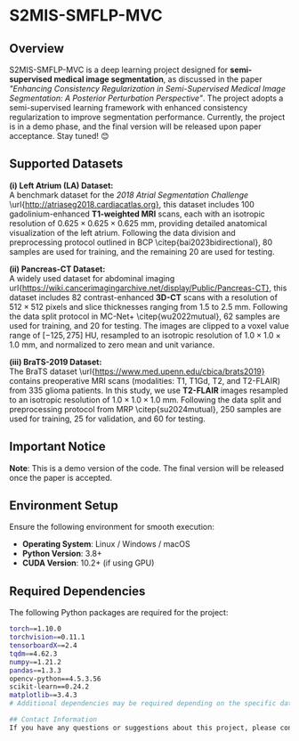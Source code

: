 # S2MIS-SMFLP-MVC

## Overview

S2MIS-SMFLP-MVC is a deep learning project designed for **semi-supervised medical image segmentation**, as discussed in the paper *"Enhancing Consistency Regularization in Semi-Supervised Medical Image Segmentation: A Posterior Perturbation Perspective"*. The project adopts a semi-supervised learning framework with enhanced consistency regularization to improve segmentation performance. Currently, the project is in a demo phase, and the final version will be released upon paper acceptance. Stay tuned! 😊

## Supported Datasets

**(i) Left Atrium (LA) Dataset:**  
A benchmark dataset for the *2018 Atrial Segmentation Challenge* \url{http://atriaseg2018.cardiacatlas.org}, this dataset includes 100 gadolinium-enhanced **T1-weighted MRI** scans, each with an isotropic resolution of $0.625 \times 0.625 \times 0.625$ mm, providing detailed anatomical visualization of the left atrium. Following the data division and preprocessing protocol outlined in BCP \citep{bai2023bidirectional}, 80 samples are used for training, and the remaining 20 are used for testing.

**(ii) Pancreas-CT Dataset:**  
A widely used dataset for abdominal imaging url{https://wiki.cancerimagingarchive.net/display/Public/Pancreas-CT}, this dataset includes 82 contrast-enhanced **3D-CT** scans with a resolution of $512 \times 512$ pixels and slice thicknesses ranging from $1.5$ to $2.5$ mm. Following the data split protocol in MC-Net+ \citep{wu2022mutual}, 62 samples are used for training, and 20 for testing. The images are clipped to a voxel value range of $[-125, 275]$ HU, resampled to an isotropic resolution of $1.0 \times 1.0 \times 1.0$ mm, and normalized to zero mean and unit variance.

**(iii) BraTS-2019 Dataset:**  
The BraTS dataset \url{https://www.med.upenn.edu/cbica/brats2019} contains preoperative MRI scans (modalities: T1, T1Gd, T2, and T2-FLAIR) from 335 glioma patients. In this study, we use **T2-FLAIR** images resampled to an isotropic resolution of $1.0 \times 1.0 \times 1.0$ mm. Following the data split and preprocessing protocol from MRP \citep{su2024mutual}, 250 samples are used for training, 25 for validation, and 60 for testing.

## Important Notice

**Note**: This is a demo version of the code. The final version will be released once the paper is accepted.

## Environment Setup

Ensure the following environment for smooth execution:

- **Operating System**: Linux / Windows / macOS
- **Python Version**: 3.8+
- **CUDA Version**: 10.2+ (if using GPU)

## Required Dependencies

The following Python packages are required for the project:

```bash
torch==1.10.0
torchvision==0.11.1
tensorboardX==2.4
tqdm==4.62.3
numpy==1.21.2
pandas==1.3.3
opencv-python==4.5.3.56
scikit-learn==0.24.2
matplotlib==3.4.3
# Additional dependencies may be required depending on the specific dataset and model configurations

## Contact Information
If you have any questions or suggestions about this project, please contact me through email: `zhanghongyu22@mails.jlu.edu.cn` or QQ Group (Chinese): `906808850`.

